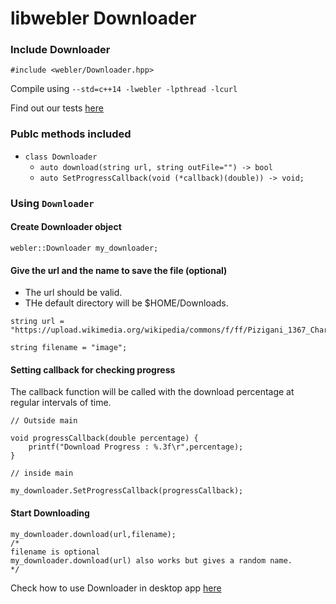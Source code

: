 # libwebler Downloader

### Include Downloader
``` #include <webler/Downloader.hpp> ```

Compile using ```--std=c++14 -lwebler -lpthread -lcurl```

Find out our tests [here](https://github.com/thecodesome/libwebler/blob/master/docs/tests.md)

### Publc methods included
* `class Downloader`
  * `auto download(string url, string outFile="") -> bool`
  * `auto SetProgressCallback(void (*callback)(double)) -> void;`

### Using `Downloader`

#### Create Downloader object

```
webler::Downloader my_downloader;
```

#### Give the url and the name to save the file (optional)
* The url should be valid.
* THe default directory will be $HOME/Downloads.

```
string url = "https://upload.wikimedia.org/wikipedia/commons/f/ff/Pizigani_1367_Chart_10MB.jpg";

string filename = "image";
```

#### Setting callback for checking progress
The callback function will be called with the download percentage at regular intervals of time.
```
// Outside main

void progressCallback(double percentage) {
    printf("Download Progress : %.3f\r",percentage);
}

// inside main

my_downloader.SetProgressCallback(progressCallback);

```

#### Start Downloading
```
my_downloader.download(url,filename);
/*
filename is optional
my_downloader.download(url) also works but gives a random name.
*/
```

Check how to use Downloader in desktop app [here](https://github.com/thecodesome/libwebler/blob/master/docs/desktop_app.md#downloader)
